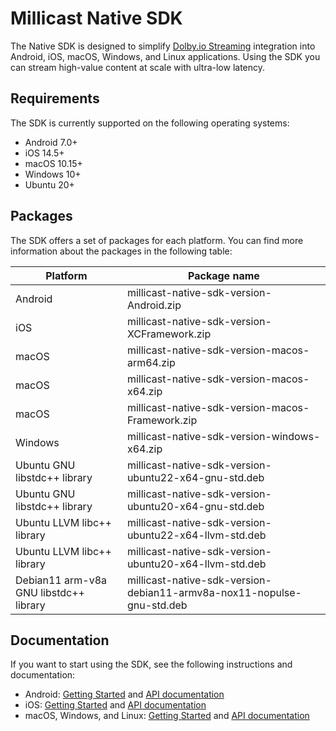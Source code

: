 # Millicast Native SDK

The Native SDK is designed to simplify [Dolby.io Streaming](https://docs.dolby.io/streaming-apis/docs/introduction-to-streaming-apis) integration into Android, iOS, macOS, Windows, and Linux applications. Using the SDK you can stream high-value content at scale with ultra-low latency.

## Requirements

The SDK is currently supported on the following operating systems:
- Android 7.0+
- iOS 14.5+
- macOS 10.15+
- Windows 10+
- Ubuntu 20+

## Packages

The SDK offers a set of packages for each platform. You can find more information about the packages in the following table:

| Platform                               | Package name                                                           | 
| -------------------------------------- | ---------------------------------------------------------------------- |
| Android                                | millicast-native-sdk-version-Android.zip                           | 
| iOS                                    | millicast-native-sdk-version-XCFramework.zip                           | 
| macOS                                  | millicast-native-sdk-version-macos-arm64.zip                           |
| macOS                                  | millicast-native-sdk-version-macos-x64.zip                             |
| macOS                                  | millicast-native-sdk-version-macos-Framework.zip                       |
| Windows                                | millicast-native-sdk-version-windows-x64.zip                           |
| Ubuntu GNU libstdc++ library           | millicast-native-sdk-version-ubuntu22-x64-gnu-std.deb                  |
| Ubuntu GNU libstdc++ library           | millicast-native-sdk-version-ubuntu20-x64-gnu-std.deb                  |
| Ubuntu LLVM libc++ library             | millicast-native-sdk-version-ubuntu22-x64-llvm-std.deb                 |
| Ubuntu LLVM libc++ library             | millicast-native-sdk-version-ubuntu20-x64-llvm-std.deb                 |
| Debian11 arm-v8a GNU libstdc++ library | millicast-native-sdk-version-debian11-armv8a-nox11-nopulse-gnu-std.deb |

## Documentation

If you want to start using the SDK, see the following instructions and documentation:

- Android: [Getting Started](https://docs.dolby.io/streaming-apis/docs/android) and [API documentation](https://millicast.github.io/doc/java/index.html)
- iOS: [Getting Started](https://docs.dolby.io/streaming-apis/docs/ios) and [API documentation](https://millicast.github.io/doc/objc/documentation/millicastsdk)
- macOS, Windows, and Linux: [Getting Started](https://docs.dolby.io/streaming-apis/docs/desktop) and [API documentation](https://millicast.github.io/doc/cpp/index.html)
